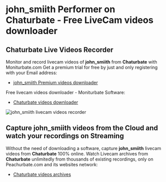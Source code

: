 # john_smiith Performer on Chaturbate - Free LiveCam videos downloader

## Chaturbate Live Videos Recorder

Monitor and record livecam videos of **john_smiith** from **Chaturbate** with Moniturbate.com
Get a premium trial for free by just and only registering with your Email address:
* [john_smiith Premium videos downloader](https://moniturbate.com/request-demo-licence-key.html)

Free livecam videos downloader - Moniturbate Software:
* [Chaturbate videos downloader](https://moniturbate.com/moniturbate-download-software.html)

![john_smiith livecam videos recorder](https://peachurnet.com/templates/moniturbate-software.png)


## Capture john_smiith videos from the Cloud and watch your recordings on Streaming

Without the need of downloading a software, capture **john_smiith** livecam videos from **Chaturbate** 100% online.
Watch Livecam archives from **Chaturbate** unlimitedly from thousands of existing recordings, only on Peachurbate.com and its websites network:
* [Chaturbate videos archives](https://peachurnet.com/)